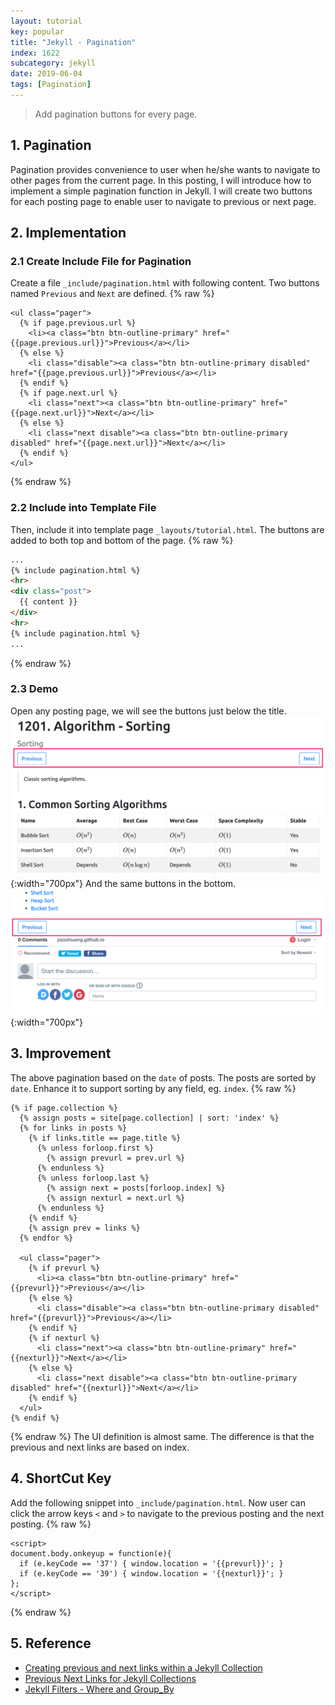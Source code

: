 ```yaml
---
layout: tutorial
key: popular
title: "Jekyll - Pagination"
index: 1622
subcategory: jekyll
date: 2019-06-04
tags: [Pagination]
---
```


> Add pagination buttons for every page.

## 1. Pagination
Pagination provides convenience to user when he/she wants to navigate to other pages from the current page. In this posting, I will introduce how to implement a simple pagination function in Jekyll. I will create two buttons for each posting page to enable user to navigate to previous or next page.
## 2. Implementation
### 2.1 Create Include File for Pagination
Create a file `_include/pagination.html` with following content. Two buttons named `Previous` and `Next` are defined.
{% raw %}
```raw
<ul class="pager">
  {% if page.previous.url %}
    <li><a class="btn btn-outline-primary" href="{{page.previous.url}}">Previous</a></li>
  {% else %}
    <li class="disable"><a class="btn btn-outline-primary disabled" href="{{page.previous.url}}">Previous</a></li>
  {% endif %}
  {% if page.next.url %}
    <li class="next"><a class="btn btn-outline-primary" href="{{page.next.url}}">Next</a></li>
  {% else %}
    <li class="next disable"><a class="btn btn-outline-primary disabled" href="{{page.next.url}}">Next</a></li>
  {% endif %}
</ul>
```
{% endraw %}
### 2.2 Include into Template File
Then, include it into template page `_layouts/tutorial.html`. The buttons are added to both top and bottom of the page.
{% raw %}
```html
...
{% include pagination.html %}
<hr>
<div class="post">
  {{ content }}
</div>
<hr>
{% include pagination.html %}
...
```
{% endraw %}
### 2.3 Demo
Open any posting page, we will see the buttons just below the title.
![image](/assets/images/jekyll/1622/button-top.png){:width="700px"}
And the same buttons in the bottom.
![image](/assets/images/jekyll/1622/button-bottom.png){:width="700px"}

## 3. Improvement
The above pagination based on the `date` of posts. The posts are sorted by `date`. Enhance it to support sorting by any field, eg. `index`.
{% raw %}
```raw
{% if page.collection %}
  {% assign posts = site[page.collection] | sort: 'index' %}
  {% for links in posts %}
    {% if links.title == page.title %}
      {% unless forloop.first %}
        {% assign prevurl = prev.url %}
      {% endunless %}
      {% unless forloop.last %}
        {% assign next = posts[forloop.index] %}
        {% assign nexturl = next.url %}
      {% endunless %}
    {% endif %}
    {% assign prev = links %}
  {% endfor %}

  <ul class="pager">
    {% if prevurl %}
      <li><a class="btn btn-outline-primary" href="{{prevurl}}">Previous</a></li>
    {% else %}
      <li class="disable"><a class="btn btn-outline-primary disabled" href="{{prevurl}}">Previous</a></li>
    {% endif %}
    {% if nexturl %}
      <li class="next"><a class="btn btn-outline-primary" href="{{nexturl}}">Next</a></li>
    {% else %}
      <li class="next disable"><a class="btn btn-outline-primary disabled" href="{{nexturl}}">Next</a></li>
    {% endif %}
  </ul>
{% endif %}
```
{% endraw %}
The UI definition is almost same. The difference is that the previous and next links are based on index.

## 4. ShortCut Key
Add the following snippet into `_include/pagination.html`. Now user can click the arrow keys `<` and `>` to navigate to the previous posting and the next posting.
{% raw %}
```raw
<script>
document.body.onkeyup = function(e){
  if (e.keyCode == '37') { window.location = '{{prevurl}}'; }
  if (e.keyCode == '39') { window.location = '{{nexturl}}'; }
};
</script>
```
{% endraw %}

## 5. Reference
* [Creating previous and next links within a Jekyll Collection](http://stories.upthebuzzard.com/jekyll_notes/2017-02-19-prev-and-next-within-a-jekyll-collection.html)
* [Previous Next Links for Jekyll Collections](https://gist.github.com/budparr/3e637e575471401d01ec)
* [Jekyll Filters - Where and Group_By](https://blog.webjeda.com/jekyll-filters/)
